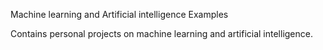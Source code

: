Machine learning and Artificial intelligence Examples
                                                 
Contains personal projects on machine learning and artificial intelligence.
